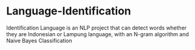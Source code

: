 # Language-Identification
Identification Language is an NLP project that can detect words whether they are Indonesian or Lampung language, with an N-gram algorithm and Naive Bayes Classification 
